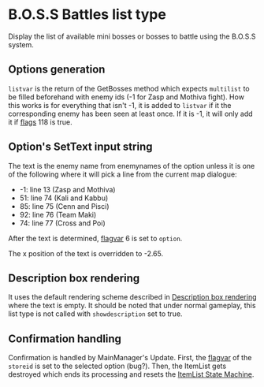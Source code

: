 # B.O.S.S Battles list type

Display the list of available mini bosses or bosses to battle using the B.O.S.S system.

## Options generation

`listvar` is the return of the GetBosses method which expects `multilist` to be filled beforehand with enemy ids (-1 for Zasp and Mothiva fight). How this works is for everything that isn't -1, it is added to `listvar` if it the corresponding enemy has been seen at least once. If it is -1, it will only add it if [flags](../../Flags%20arrays/flags.md) 118 is true.

## Option's SetText input string

The text is the enemy name from enemynames of the option unless it is one of the following where it will pick a line from the current map dialogue:

* -1: line 13 (Zasp and Mothiva)
* 51: line 74 (Kali and Kabbu)
* 85: line 75 (Cenn and Pisci)
* 92: line 76 (Team Maki)
* 74: line 77 (Cross and Poi)

After the text is determined, [flagvar](../../Flags%20arrays/flagvar.md) 6 is set to `option`.

The x position of the text is overridden to -2.65.

## Description box rendering

It uses the default rendering scheme described in [Description box rendering](../ShowItemList%20Life%20Cycle/Description%20box%20rendering.md) where the text is empty. It should be noted that under normal gameplay, this list type is not called with `showdescription` set to true.

## Confirmation handling

Confirmation is handled by MainManager's Update. First, the [flagvar](../../Flags%20arrays/flagvar.md) of the `storeid` is set to the selected option (bug?). Then, the ItemList gets destroyed which ends its processing and resets the [ItemList State Machine](../ItemList%20State%20Machine.md).
